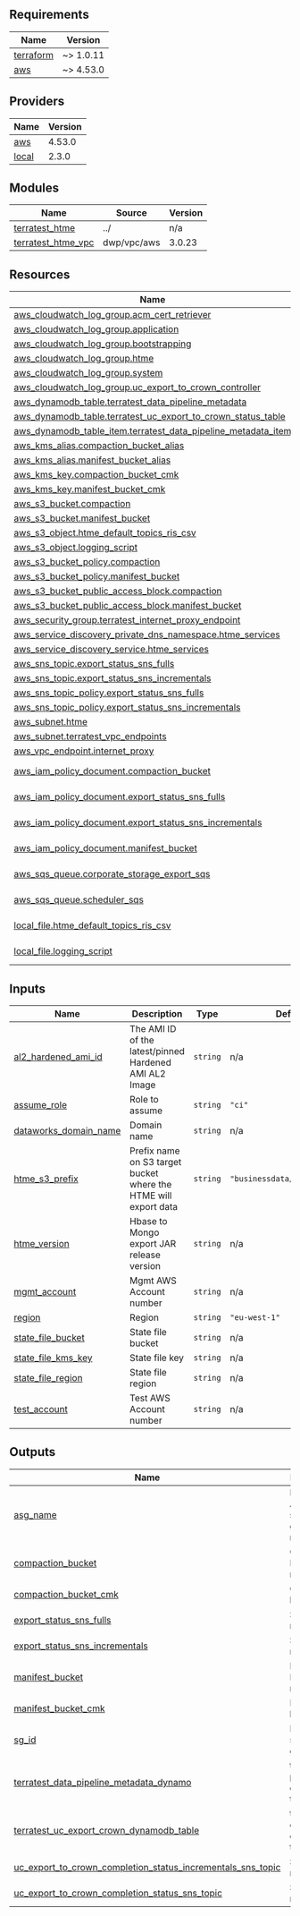 

<!-- BEGIN_TF_DOCS -->
## Requirements

| Name | Version |
|------|---------|
| <a name="requirement_terraform"></a> [terraform](#requirement\_terraform) | ~> 1.0.11 |
| <a name="requirement_aws"></a> [aws](#requirement\_aws) | ~> 4.53.0 |

## Providers

| Name | Version |
|------|---------|
| <a name="provider_aws"></a> [aws](#provider\_aws) | 4.53.0 |
| <a name="provider_local"></a> [local](#provider\_local) | 2.3.0 |

## Modules

| Name | Source | Version |
|------|--------|---------|
| <a name="module_terratest_htme"></a> [terratest\_htme](#module\_terratest\_htme) | ../ | n/a |
| <a name="module_terratest_htme_vpc"></a> [terratest\_htme\_vpc](#module\_terratest\_htme\_vpc) | dwp/vpc/aws | 3.0.23 |

## Resources

| Name | Type |
|------|------|
| [aws_cloudwatch_log_group.acm_cert_retriever](https://registry.terraform.io/providers/hashicorp/aws/latest/docs/resources/cloudwatch_log_group) | resource |
| [aws_cloudwatch_log_group.application](https://registry.terraform.io/providers/hashicorp/aws/latest/docs/resources/cloudwatch_log_group) | resource |
| [aws_cloudwatch_log_group.bootstrapping](https://registry.terraform.io/providers/hashicorp/aws/latest/docs/resources/cloudwatch_log_group) | resource |
| [aws_cloudwatch_log_group.htme](https://registry.terraform.io/providers/hashicorp/aws/latest/docs/resources/cloudwatch_log_group) | resource |
| [aws_cloudwatch_log_group.system](https://registry.terraform.io/providers/hashicorp/aws/latest/docs/resources/cloudwatch_log_group) | resource |
| [aws_cloudwatch_log_group.uc_export_to_crown_controller](https://registry.terraform.io/providers/hashicorp/aws/latest/docs/resources/cloudwatch_log_group) | resource |
| [aws_dynamodb_table.terratest_data_pipeline_metadata](https://registry.terraform.io/providers/hashicorp/aws/latest/docs/resources/dynamodb_table) | resource |
| [aws_dynamodb_table.terratest_uc_export_to_crown_status_table](https://registry.terraform.io/providers/hashicorp/aws/latest/docs/resources/dynamodb_table) | resource |
| [aws_dynamodb_table_item.terratest_data_pipeline_metadata_item](https://registry.terraform.io/providers/hashicorp/aws/latest/docs/resources/dynamodb_table_item) | resource |
| [aws_kms_alias.compaction_bucket_alias](https://registry.terraform.io/providers/hashicorp/aws/latest/docs/resources/kms_alias) | resource |
| [aws_kms_alias.manifest_bucket_alias](https://registry.terraform.io/providers/hashicorp/aws/latest/docs/resources/kms_alias) | resource |
| [aws_kms_key.compaction_bucket_cmk](https://registry.terraform.io/providers/hashicorp/aws/latest/docs/resources/kms_key) | resource |
| [aws_kms_key.manifest_bucket_cmk](https://registry.terraform.io/providers/hashicorp/aws/latest/docs/resources/kms_key) | resource |
| [aws_s3_bucket.compaction](https://registry.terraform.io/providers/hashicorp/aws/latest/docs/resources/s3_bucket) | resource |
| [aws_s3_bucket.manifest_bucket](https://registry.terraform.io/providers/hashicorp/aws/latest/docs/resources/s3_bucket) | resource |
| [aws_s3_object.htme_default_topics_ris_csv](https://registry.terraform.io/providers/hashicorp/aws/latest/docs/resources/s3_bucket_object) | resource |
| [aws_s3_object.logging_script](https://registry.terraform.io/providers/hashicorp/aws/latest/docs/resources/s3_bucket_object) | resource |
| [aws_s3_bucket_policy.compaction](https://registry.terraform.io/providers/hashicorp/aws/latest/docs/resources/s3_bucket_policy) | resource |
| [aws_s3_bucket_policy.manifest_bucket](https://registry.terraform.io/providers/hashicorp/aws/latest/docs/resources/s3_bucket_policy) | resource |
| [aws_s3_bucket_public_access_block.compaction](https://registry.terraform.io/providers/hashicorp/aws/latest/docs/resources/s3_bucket_public_access_block) | resource |
| [aws_s3_bucket_public_access_block.manifest_bucket](https://registry.terraform.io/providers/hashicorp/aws/latest/docs/resources/s3_bucket_public_access_block) | resource |
| [aws_security_group.terratest_internet_proxy_endpoint](https://registry.terraform.io/providers/hashicorp/aws/latest/docs/resources/security_group) | resource |
| [aws_service_discovery_private_dns_namespace.htme_services](https://registry.terraform.io/providers/hashicorp/aws/latest/docs/resources/service_discovery_private_dns_namespace) | resource |
| [aws_service_discovery_service.htme_services](https://registry.terraform.io/providers/hashicorp/aws/latest/docs/resources/service_discovery_service) | resource |
| [aws_sns_topic.export_status_sns_fulls](https://registry.terraform.io/providers/hashicorp/aws/latest/docs/resources/sns_topic) | resource |
| [aws_sns_topic.export_status_sns_incrementals](https://registry.terraform.io/providers/hashicorp/aws/latest/docs/resources/sns_topic) | resource |
| [aws_sns_topic_policy.export_status_sns_fulls](https://registry.terraform.io/providers/hashicorp/aws/latest/docs/resources/sns_topic_policy) | resource |
| [aws_sns_topic_policy.export_status_sns_incrementals](https://registry.terraform.io/providers/hashicorp/aws/latest/docs/resources/sns_topic_policy) | resource |
| [aws_subnet.htme](https://registry.terraform.io/providers/hashicorp/aws/latest/docs/resources/subnet) | resource |
| [aws_subnet.terratest_vpc_endpoints](https://registry.terraform.io/providers/hashicorp/aws/latest/docs/resources/subnet) | resource |
| [aws_vpc_endpoint.internet_proxy](https://registry.terraform.io/providers/hashicorp/aws/latest/docs/resources/vpc_endpoint) | resource |
| [aws_iam_policy_document.compaction_bucket](https://registry.terraform.io/providers/hashicorp/aws/latest/docs/data-sources/iam_policy_document) | data source |
| [aws_iam_policy_document.export_status_sns_fulls](https://registry.terraform.io/providers/hashicorp/aws/latest/docs/data-sources/iam_policy_document) | data source |
| [aws_iam_policy_document.export_status_sns_incrementals](https://registry.terraform.io/providers/hashicorp/aws/latest/docs/data-sources/iam_policy_document) | data source |
| [aws_iam_policy_document.manifest_bucket](https://registry.terraform.io/providers/hashicorp/aws/latest/docs/data-sources/iam_policy_document) | data source |
| [aws_sqs_queue.corporate_storage_export_sqs](https://registry.terraform.io/providers/hashicorp/aws/latest/docs/data-sources/sqs_queue) | data source |
| [aws_sqs_queue.scheduler_sqs](https://registry.terraform.io/providers/hashicorp/aws/latest/docs/data-sources/sqs_queue) | data source |
| [local_file.htme_default_topics_ris_csv](https://registry.terraform.io/providers/hashicorp/local/latest/docs/data-sources/file) | data source |
| [local_file.logging_script](https://registry.terraform.io/providers/hashicorp/local/latest/docs/data-sources/file) | data source |

## Inputs

| Name | Description | Type | Default | Required |
|------|-------------|------|---------|:--------:|
| <a name="input_al2_hardened_ami_id"></a> [al2\_hardened\_ami\_id](#input\_al2\_hardened\_ami\_id) | The AMI ID of the latest/pinned Hardened AMI AL2 Image | `string` | n/a | yes |
| <a name="input_assume_role"></a> [assume\_role](#input\_assume\_role) | Role to assume | `string` | `"ci"` | no |
| <a name="input_dataworks_domain_name"></a> [dataworks\_domain\_name](#input\_dataworks\_domain\_name) | Domain name | `string` | n/a | yes |
| <a name="input_htme_s3_prefix"></a> [htme\_s3\_prefix](#input\_htme\_s3\_prefix) | Prefix name on S3 target bucket where the HTME will export data | `string` | `"businessdata/mongo/ucdata"` | no |
| <a name="input_htme_version"></a> [htme\_version](#input\_htme\_version) | Hbase to Mongo export JAR release version | `string` | n/a | yes |
| <a name="input_mgmt_account"></a> [mgmt\_account](#input\_mgmt\_account) | Mgmt AWS Account number | `string` | n/a | yes |
| <a name="input_region"></a> [region](#input\_region) | Region | `string` | `"eu-west-1"` | no |
| <a name="input_state_file_bucket"></a> [state\_file\_bucket](#input\_state\_file\_bucket) | State file bucket | `string` | n/a | yes |
| <a name="input_state_file_kms_key"></a> [state\_file\_kms\_key](#input\_state\_file\_kms\_key) | State file key | `string` | n/a | yes |
| <a name="input_state_file_region"></a> [state\_file\_region](#input\_state\_file\_region) | State file region | `string` | n/a | yes |
| <a name="input_test_account"></a> [test\_account](#input\_test\_account) | Test AWS Account number | `string` | n/a | yes |

## Outputs

| Name | Description |
|------|-------------|
| <a name="output_asg_name"></a> [asg\_name](#output\_asg\_name) | HTME Auto-scaling group name. |
| <a name="output_compaction_bucket"></a> [compaction\_bucket](#output\_compaction\_bucket) | Compaction Bucket maps |
| <a name="output_compaction_bucket_cmk"></a> [compaction\_bucket\_cmk](#output\_compaction\_bucket\_cmk) | Compaction key maps |
| <a name="output_export_status_sns_fulls"></a> [export\_status\_sns\_fulls](#output\_export\_status\_sns\_fulls) | SNS Topic maps |
| <a name="output_export_status_sns_incrementals"></a> [export\_status\_sns\_incrementals](#output\_export\_status\_sns\_incrementals) | SNS Topic maps |
| <a name="output_manifest_bucket"></a> [manifest\_bucket](#output\_manifest\_bucket) | Manifest Bucket maps |
| <a name="output_manifest_bucket_cmk"></a> [manifest\_bucket\_cmk](#output\_manifest\_bucket\_cmk) | Manifest key maps |
| <a name="output_sg_id"></a> [sg\_id](#output\_sg\_id) | HTME security group ID. |
| <a name="output_terratest_data_pipeline_metadata_dynamo"></a> [terratest\_data\_pipeline\_metadata\_dynamo](#output\_terratest\_data\_pipeline\_metadata\_dynamo) | terratest pipeline dynamo table |
| <a name="output_terratest_uc_export_crown_dynamodb_table"></a> [terratest\_uc\_export\_crown\_dynamodb\_table](#output\_terratest\_uc\_export\_crown\_dynamodb\_table) | terratest export dynamo table |
| <a name="output_uc_export_to_crown_completion_status_incrementals_sns_topic"></a> [uc\_export\_to\_crown\_completion\_status\_incrementals\_sns\_topic](#output\_uc\_export\_to\_crown\_completion\_status\_incrementals\_sns\_topic) | SNS Topic maps |
| <a name="output_uc_export_to_crown_completion_status_sns_topic"></a> [uc\_export\_to\_crown\_completion\_status\_sns\_topic](#output\_uc\_export\_to\_crown\_completion\_status\_sns\_topic) | SNS Topic maps |
<!-- END_TF_DOCS -->
